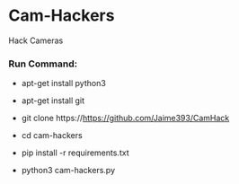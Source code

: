 # Cam-Hackers

Hack Cameras

<h3> Run Command: </h3>

* apt-get install python3

* apt-get install git

* git clone https://https://github.com/Jaime393/CamHack

* cd cam-hackers

* pip install -r requirements.txt

* python3 cam-hackers.py 
